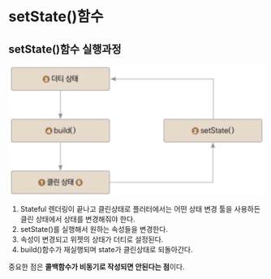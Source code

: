 # setState()함수

## setState()함수 실행과정
![Alt text](image-4.png)
1. Stateful 렌더링이 끝나고 클린상태로 플러터에서는 어떤 상태 변경 툴을 사용하든 클린 상태에서 상태를 변경해줘야 한다. 
2. setState()를 실행해서 원하는 속성들을 변경한다. 
3. 속성이 변경되고 위젯의 상태가 더티로 설정된다. 
4. build()함수가 재실행되며 state가 클린상태로 되돌아간다.

중요한 점은 **콜백함수가 비동기로 작성되면 안된다는 점**이다. 

